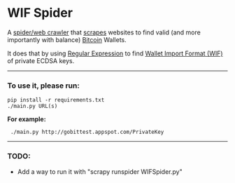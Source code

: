 # WIF Spider
A [spider/web crawler](https://en.wikipedia.org/wiki/Web_crawler) that [scrapes](https://en.wikipedia.org/wiki/Web_scraping) websites to find valid (and more importantly with balance) [Bitcoin](https://bitcoin.org/en/) Wallets.

It does that by using [Regular Expression](https://en.wikipedia.org/wiki/Regular_expression) to find [Wallet Import Format (WIF)](https://en.bitcoin.it/wiki/Wallet_import_format) of private ECDSA keys.

---

### To use it, please run:
```console
pip install -r requirements.txt
./main.py URL(s)
```

**For example:**
```console
 ./main.py http://gobittest.appspot.com/PrivateKey
```

---

### TODO:
 - Add a way to run it with "scrapy runspider WIFSpider.py"
